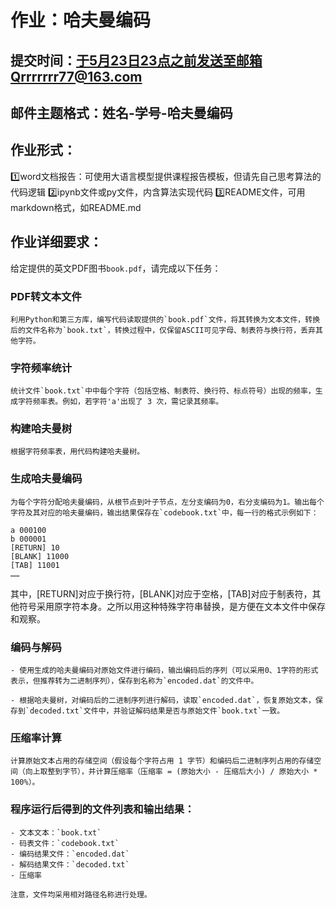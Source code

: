 # 作业：哈夫曼编码
## 提交时间：于5月23日23点之前发送至邮箱Qrrrrrrr77@163.com
## 邮件主题格式：姓名-学号-哈夫曼编码

## 作业形式：
 1️⃣word文档报告：可使用大语言模型提供课程报告模板，但请先自己思考算法的代码逻辑
 2️⃣ipynb文件或py文件，内含算法实现代码
 3️⃣README文件，可用markdown格式，如README.md

## 作业详细要求：

给定提供的英文PDF图书`book.pdf`，请完成以下任务：

### PDF转文本文件
	利用Python和第三方库，编写代码读取提供的`book.pdf`文件，将其转换为文本文件，转换后的文件名称为`book.txt`，转换过程中，仅保留ASCII可见字母、制表符与换行符，丢弃其他字符。

### 字符频率统计
	统计文件`book.txt`中中每个字符（包括空格、制表符、换行符、标点符号）出现的频率，生成字符频率表。例如，若字符'a'出现了 3 次，需记录其频率。

### 构建哈夫曼树
	根据字符频率表，用代码构建哈夫曼树。

### 生成哈夫曼编码
	为每个字符分配哈夫曼编码，从根节点到叶子节点，左分支编码为0，右分支编码为1。输出每个字符及其对应的哈夫曼编码，输出结果保存在`codebook.txt`中，每一行的格式示例如下：

```text
a 000100
b 000001
[RETURN] 10
[BLANK] 11000
[TAB] 11001
……
```

其中，[RETURN]对应于换行符，[BLANK]对应于空格，[TAB]对应于制表符，其他符号采用原字符本身。之所以用这种特殊字符串替换，是方便在文本文件中保存和观察。

### 编码与解码
	- 使用生成的哈夫曼编码对原始文件进行编码，输出编码后的序列（可以采用0、1字符的形式表示，但推荐转为二进制序列），保存到名称为`encoded.dat`的文件中。

	- 根据哈夫曼树，对编码后的二进制序列进行解码，读取`encoded.dat`，恢复原始文本，保存到`decoded.txt`文件中，并验证解码结果是否与原始文件`book.txt`一致。

### 压缩率计算
	计算原始文本占用的存储空间（假设每个字符占用 1 字节）和编码后二进制序列占用的存储空间（向上取整到字节），并计算压缩率（压缩率 = (原始大小 - 压缩后大小) / 原始大小 * 100%）。

### 程序运行后得到的文件列表和输出结果：
	- 文本文本：`book.txt`
	- 码表文件：`codebook.txt`
	- 编码结果文件：`encoded.dat`
	- 解码结果文件：`decoded.txt`
	- 压缩率

	注意，文件均采用相对路径名称进行处理。
